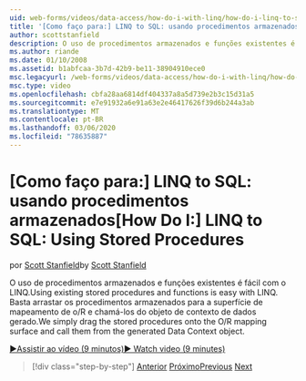 ```yaml
---
uid: web-forms/videos/data-access/how-do-i-with-linq/how-do-i-linq-to-sql-using-stored-procedures
title: '[Como faço para:] LINQ to SQL: usando procedimentos armazenados | Microsoft Docs'
author: scottstanfield
description: O uso de procedimentos armazenados e funções existentes é fácil com o LINQ. Basta arrastar os procedimentos armazenados para a superfície de mapeamento de o/R e chamá-los da GE...
ms.author: riande
ms.date: 01/10/2008
ms.assetid: b1abfcaa-3b7d-42b9-be11-38904910ece0
msc.legacyurl: /web-forms/videos/data-access/how-do-i-with-linq/how-do-i-linq-to-sql-using-stored-procedures
msc.type: video
ms.openlocfilehash: cbfa28aa6814df404337a8a5d739e2b3c15d31a5
ms.sourcegitcommit: e7e91932a6e91a63e2e46417626f39d6b244a3ab
ms.translationtype: MT
ms.contentlocale: pt-BR
ms.lasthandoff: 03/06/2020
ms.locfileid: "78635887"
---
```

# <a name="how-do-i-linq-to-sql-using-stored-procedures"></a><span data-ttu-id="d2075-104">[Como faço para:] LINQ to SQL: usando procedimentos armazenados</span><span class="sxs-lookup"><span data-stu-id="d2075-104">[How Do I:] LINQ to SQL: Using Stored Procedures</span></span>

<span data-ttu-id="d2075-105">por [Scott Stanfield](https://github.com/scottstanfield)</span><span class="sxs-lookup"><span data-stu-id="d2075-105">by [Scott Stanfield](https://github.com/scottstanfield)</span></span>

<span data-ttu-id="d2075-106">O uso de procedimentos armazenados e funções existentes é fácil com o LINQ.</span><span class="sxs-lookup"><span data-stu-id="d2075-106">Using existing stored procedures and functions is easy with LINQ.</span></span> <span data-ttu-id="d2075-107">Basta arrastar os procedimentos armazenados para a superfície de mapeamento de o/R e chamá-los do objeto de contexto de dados gerado.</span><span class="sxs-lookup"><span data-stu-id="d2075-107">We simply drag the stored procedures onto the O/R mapping surface and call them from the generated Data Context object.</span></span>

[<span data-ttu-id="d2075-108">&#9654;Assistir ao vídeo (9 minutos)</span><span class="sxs-lookup"><span data-stu-id="d2075-108">&#9654; Watch video (9 minutes)</span></span>](https://channel9.msdn.com/Blogs/ASP-NET-Site-Videos/how-do-i-linq-to-sql-using-stored-procedures)

> [!div class="step-by-step"]
> <span data-ttu-id="d2075-109">[Anterior](how-do-i-linq-to-sql-custom-linqdatasource.md)
> [Próximo](how-do-i-linq-to-sql-updating-with-stored-procedures.md)</span><span class="sxs-lookup"><span data-stu-id="d2075-109">[Previous](how-do-i-linq-to-sql-custom-linqdatasource.md)
[Next](how-do-i-linq-to-sql-updating-with-stored-procedures.md)</span></span>
